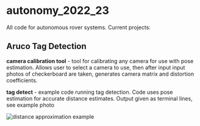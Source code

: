# autonomy_2022_23
All code for autonomous rover systems. Current projects:

## Aruco Tag Detection
  **camera calibration tool** - tool for calibrating any camera for use with pose estimation. Allows user to select a camera to use, then after input 
                                input photos of checkerboard are taken, generates camera matrix and distortion coefficients. 
                                
  **tag detect** - example code running tag detection. Code uses pose estimation for accurate distance estimates. Output given as terminal lines, see example                      photo
  
  ![distance approximation example](./autonomy_2022_23/tag_example.png)
